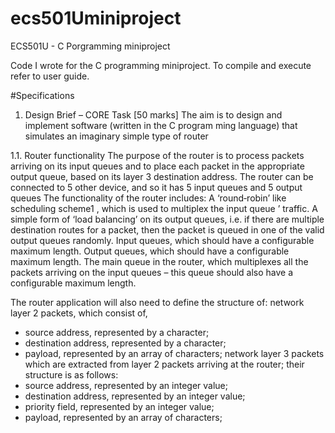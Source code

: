 # ecs501Uminiproject
ECS501U - C Porgramming miniproject

Code I wrote for the C programming miniproject. To compile and execute refer to user guide.

#Specifications

1.  Design Brief – CORE Task [50 marks]
The aim is to design and implement software (written in the C program ming language) that simulates an imaginary simple type of router

1.1. Router functionality
The purpose of the router is to process packets arriving on its input queues and to place each packet in the appropriate output queue, based on its layer 3 destination address. The router can be connected to 5 other device, and so it has 5 input queues and 5 output queues
The functionality of the router includes:
A ‘round‐robin’ like scheduling scheme1 , which is used to multiplex the input queue ’ traffic. 
A simple form of ‘load balancing’ on its output queues, i.e. if there are multiple destination routes for a packet, then the packet is queued in one of the valid output queues randomly. Input queues, which should have a configurable maximum length.
Output queues, which should have a configurable maximum length. 
The main queue in the router, which multiplexes all the packets arriving on the input queues – this queue should also have a configurable maximum length. 

The router application will also need to define the structure of: 
network layer 2 packets, which consist of,
  -  source address, represented by a character;
  -	destination address, represented by a character; 
  -	payload, represented by an array of characters; 
network layer 3 packets which are extracted from layer 2 packets arriving at the router; their structure is as follows: 
  -	source address, represented by an integer value; 
  - destination address, represented by an integer value; 
  - priority field, represented by an integer value;
  - payload, represented by an array of characters;


